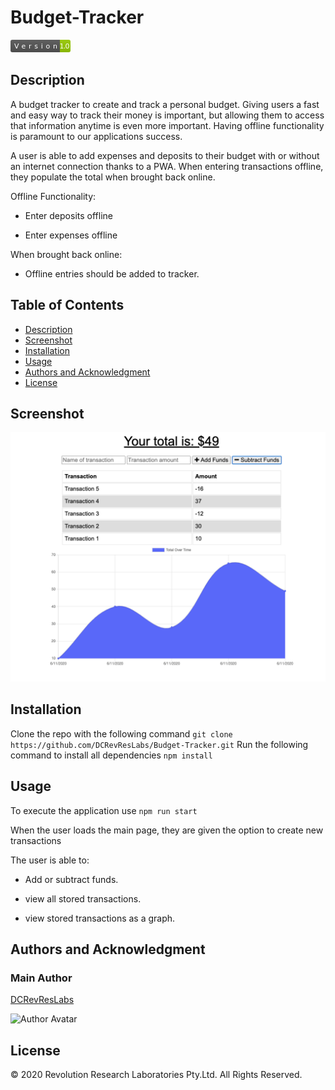 # Budget-Tracker

<svg xmlns="http://www.w3.org/2000/svg" xmlns:xlink="http://www.w3.org/1999/xlink" width="96" height="20"><linearGradient id="b" x2="0" y2="100%"><stop offset="0" stop-color="#bbb" stop-opacity=".1"/><stop offset="1" stop-opacity=".1"/></linearGradient><clipPath id="a"><rect width="96" height="20" rx="3" fill="#fff"/></clipPath><g clip-path="url(#a)"><path fill="#555" d="M0 0h79v20H0z"/><path fill="#97ca00" d="M79 0h17v20H79z"/><path fill="url(#b)" d="M0 0h96v20H0z"/></g><g fill="#fff" text-anchor="middle" font-family="DejaVu Sans,Verdana,Geneva,sans-serif" font-size="110"> <text x="405" y="150" fill="#010101" fill-opacity=".3" transform="scale(.1)" textLength="690"></text><text x="405" y="140" transform="scale(.1)" textLength="690">Version</text><text x="865" y="150" fill="#010101" fill-opacity=".3" transform="scale(.1)" textLength="70"></text><text x="865" y="140" transform="scale(.1)" textLength="160">1.0</text></g> </svg>

## Description

A budget tracker to create and track a personal budget.
Giving users a fast and easy way to track their money is important, but allowing them to access that information anytime is even more important. Having offline functionality is paramount to our applications success.

A user is able to add expenses and deposits to their budget with or without an internet connection thanks to a PWA. When entering transactions offline, they populate the total when brought back online.

Offline Functionality:

- Enter deposits offline

- Enter expenses offline

When brought back online:

- Offline entries should be added to tracker.

## Table of Contents

- [Description](#description)
- [Screenshot](#screenshot)
- [Installation](#installation)
- [Usage](#usage)
- [Authors and Acknowledgment](#authors-and-acknowledgment)
- [License](#license)

## Screenshot

<img src="./public/images/Budget-Tracker_SS.png" alt="alt text" width="600">

## Installation

Clone the repo with the following command
`git clone https://github.com/DCRevResLabs/Budget-Tracker.git`
Run the following command to install all dependencies
`npm install`

## Usage

To execute the application use
`npm run start`

When the user loads the main page, they are given the option to create new transactions

The user is able to:

- Add or subtract funds.

- view all stored transactions.

- view stored transactions as a graph.

## Authors and Acknowledgment

### Main Author

[DCRevResLabs](https://github.com/DCRevResLabs)

![Author Avatar](https://avatars0.githubusercontent.com/u/47209814?v=4&s=100)

## License

© 2020 Revolution Research Laboratories Pty.Ltd. All Rights Reserved.
